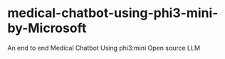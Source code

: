 # medical-chatbot-using-phi3-mini-by-Microsoft
An end to end Medical Chatbot Using phi3:mini Open source LLM
